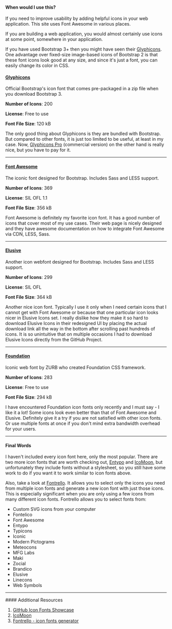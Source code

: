 <link href="//netdna.bootstrapcdn.com/bootstrap/3.0.0/css/bootstrap-glyphicons.css" rel="stylesheet">
<link href="http://shoestrap.org/downloads/elusive-icons-webfont/" rel="stylesheet">
<link href="//cdnjs.cloudflare.com/ajax/libs/foundicons/3.0.0/foundation-icons.min.css" rel="stylesheet">

<div class="alert alert-info">
  <h4>When would I use this?</h4>
  If you need to improve usability by adding helpful icons in your web application.
  This site uses Font Awesome in various places.
</div>

If you are building a web application, you would almost certainly use icons at
some point, somewhere in your application.

If you have used Bootstrap 3+ then you might have seen their [Glyphicons](http://getbootstrap.com/components/).
One advantage over fixed-size image-based icons of Bootstrap 2 is that these
font icons look good at any size, and since it's just a font, you can easily
change its color in CSS.

#### [Glyphicons](http://getbootstrap.com/components/)
Official Bootstrap's icon font that comes pre-packaged in a zip file when you
download Bootstrap 3.

**Number of Icons**: 200

**License**: Free to use

**Font File Size**: 120 kB

The only good thing about Glyphicons is they are bundled with Bootstrap. But
compared to other fonts, it is just too limited to be useful, at least in my
case. Now, [Glyphicons Pro](glyphicons.com) (commercial version) on the other
hand is really nice, but you have to pay for it.

<hr>

#### [Font Awesome](http://fontawesome.github.io)
The iconic font designed for Bootstrap. Includes Sass and LESS support.

**Number of Icons**: 369

**License**: SIL OFL 1.1

**Font File Size**: 356 kB

Font Awesome is definitely my favorite icon font. It has a good number of icons
that cover most of my use cases. Their web page is nicely designed and they have
awesome documentation on how to integrate Font Awesome via CDN, LESS, Sass.
<hr>

#### [Elusive](http://shoestrap.org/downloads/elusive-icons-webfont/)
Another icon webfont designed for Bootstrap. Includes Sass and LESS support.

**Number of Icons**: 299

**License**: SIL OFL

**Font File Size**: 364 kB

Another nice icon font. Typically I use it only when I need certain icons that
I cannot get with Font Awesome or because that one particular icon looks nicer
in Elusive Icons set. I really dislike how they make it so hard to download
Elusive Icons in their redesigned UI by placing the actual download link all
the way in the bottom after scrolling past hundreds of icons.
It is so unintuitive that on multiple occasions I had to download Elusive
Icons directly from the GitHub Project.

<hr>

#### [Foundation](http://zurb.com/playground/foundation-icon-fonts-3)
Iconic web font by ZURB who created Foundation CSS framework.

**Number of Icons**: 283

**License**: Free to use

**Font File Size**: 294 kB

I have encountered Foundation icon fonts only recently and I must say - I like
it a lot! Some icons look even better than that of Font Awesome and Elusive.
Definitely give it a try if you are not satisfied with other icon fonts. Or
use multiple fonts at once if you don't mind extra bandwidth overhead for your
users.

<hr>

#### Final Words
I haven't included every icon font here, only the most popular. There are two
more icon fonts that are worth checking out, [Entypo](http://www.entypo.com)
and [IcoMoon](http://icomoon.io), but unfortunately they include fonts
without a stylesheet, so you still have some work to do if you want it to work
similar to icon fonts above.

Also, take a look at [Fontrello](http://fontello.com). It allows you to select
only the icons you need from multiple icon fonts and generate a new icon font
with just those icons. This is especially significant when you are only using a
few icons from many different icon fonts. Fontrello allows you to select fonts
from:

- Custom SVG icons from your computer
- Fontelico
- Font Awesome
- Entypo
- Typicons
- Iconic
- Modern Pictograms
- Meteocons
- MFG Labs
- Maki
- Zocial
- Brandico
- Elusive
- Linecons
- Web Symbols

<hr>
#### <i class="fa fa-lightbulb-o text-danger"></i> Additional Resources

1. [GitHub Icon Fonts Showcase](https://github.com/showcases/icon-fonts)
2. [IcoMoon](http://icomoon.io)
3. [Fontrello - icon fonts generator](http://fontello.com)
